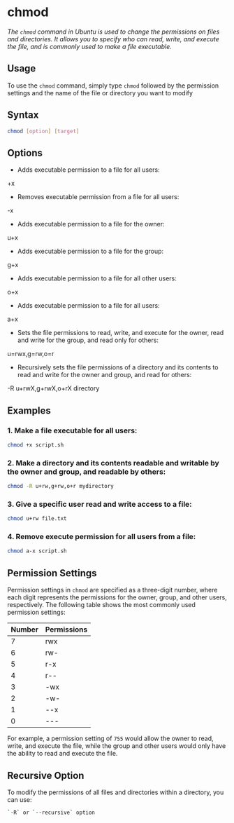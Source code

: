 # chmod

*The `chmod` command in Ubuntu is used to change the permissions on files and directories. It allows you to specify who can read, write, and execute the file, and is commonly used to make a file executable.*

## Usage

To use the `chmod` command, simply type `chmod` followed by the permission settings and the name of the file or directory you want to modify

## Syntax

```bash
chmod [option] [target]
```

## Options

- Adds executable permission to a file for all users:

+x


- Removes executable permission from a file for all users:

-x


- Adds executable permission to a file for the owner:

u+x

- Adds executable permission to a file for the group:

g+x

- Adds executable permission to a file for all other users:

o+x

- Adds executable permission to a file for all users:

a+x

- Sets the file permissions to read, write, and execute for the owner, read and write for the group, and read only for others:

u=rwx,g=rw,o=r

- Recursively sets the file permissions of a directory and its contents to read and write for the owner and group, and read for others:

-R u+rwX,g+rwX,o+rX directory

## Examples

### **1. Make a file executable for all users:**

```bash
chmod +x script.sh
```

### **2. Make a directory and its contents readable and writable by the owner and group, and readable by others:**

```bash
chmod -R u+rw,g+rw,o+r mydirectory
```

### **3. Give a specific user read and write access to a file:**

```bash
chmod u+rw file.txt
```

### **4. Remove execute permission for all users from a file:**

```bash
chmod a-x script.sh
```

## Permission Settings

Permission settings in `chmod` are specified as a three-digit number, where each digit represents the permissions for the owner, group, and other users, respectively. The following table shows the most commonly used permission settings:

| Number | Permissions |
| ------ | ----------- |
| 7      | rwx         |
| 6      | rw-         |
| 5      | r-x         |
| 4      | r--         |
| 3      | -wx         |
| 2      | -w-         |
| 1      | --x         |
| 0      | ---         |

For example, a permission setting of `755` would allow the owner to read, write, and execute the file, while the group and other users would only have the ability to read and execute the file.

## Recursive Option

To modify the permissions of all files and directories within a directory, you can use:

```bash
`-R` or `--recursive` option
```
